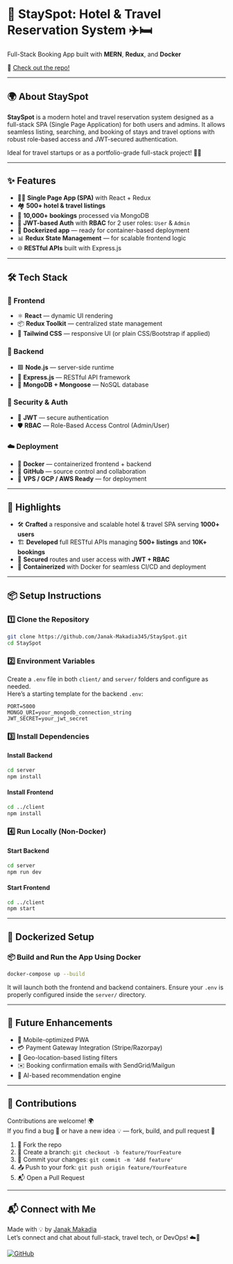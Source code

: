 # 🏨 StaySpot: Hotel & Travel Reservation System ✈️🛏️  
Full-Stack Booking App built with **MERN**, **Redux**, and **Docker**

🔗 [Check out the repo!](https://github.com/Janak-Makadia345/StaySpot.git)

---

## 🌍 About StaySpot

**StaySpot** is a modern hotel and travel reservation system designed as a full-stack SPA (Single Page Application) for both users and admins. It allows seamless listing, searching, and booking of stays and travel options with robust role-based access and JWT-secured authentication.

Ideal for travel startups or as a portfolio-grade full-stack project! 🧳✨

---

## ✨ Features

- 🧑‍💻 **Single Page App (SPA)** with React + Redux
- 🏘️ **500+ hotel & travel listings**
- 📆 **10,000+ bookings** processed via MongoDB
- 🔐 **JWT-based Auth** with **RBAC** for 2 user roles: `User` & `Admin`
- 🐳 **Dockerized app** — ready for container-based deployment
- 📊 **Redux State Management** — for scalable frontend logic
- 🌐 **RESTful APIs** built with Express.js

---

## 🛠️ Tech Stack

### 🧩 Frontend
- ⚛️ **React** — dynamic UI rendering
- 📦 **Redux Toolkit** — centralized state management
- 🎨 **Tailwind CSS** — responsive UI (or plain CSS/Bootstrap if applied)

### 🔧 Backend
- 🟩 **Node.js** — server-side runtime
- 🚂 **Express.js** — RESTful API framework
- 🍃 **MongoDB + Mongoose** — NoSQL database

### 🔐 Security & Auth
- 🔑 **JWT** — secure authentication
- 🛡️ **RBAC** — Role-Based Access Control (Admin/User)

### ☁️ Deployment
- 🐳 **Docker** — containerized frontend + backend
- 🐙 **GitHub** — source control and collaboration
- 🚀 **VPS / GCP / AWS Ready** — for deployment

---

## 🧠 Highlights

- 🛠️ **Crafted** a responsive and scalable hotel & travel SPA serving **1000+ users**
- 🏗️ **Developed** full RESTful APIs managing **500+ listings** and **10K+ bookings**
- 🔐 **Secured** routes and user access with **JWT + RBAC**
- 🐳 **Containerized** with Docker for seamless CI/CD and deployment

---

## 📦 Setup Instructions

### 1️⃣ Clone the Repository
```bash
git clone https://github.com/Janak-Makadia345/StaySpot.git
cd StaySpot
```

### 2️⃣ Environment Variables
Create a `.env` file in both `client/` and `server/` folders and configure as needed.  
Here’s a starting template for the backend `.env`:
```env
PORT=5000
MONGO_URI=your_mongodb_connection_string
JWT_SECRET=your_jwt_secret
```

### 3️⃣ Install Dependencies

#### Install Backend
```bash
cd server
npm install
```

#### Install Frontend
```bash
cd ../client
npm install
```

### 4️⃣ Run Locally (Non-Docker)
#### Start Backend
```bash
cd server
npm run dev
```

#### Start Frontend
```bash
cd ../client
npm start
```

---

## 🐳 Dockerized Setup

### 📦 Build and Run the App Using Docker
```bash
docker-compose up --build
```

It will launch both the frontend and backend containers. Ensure your `.env` is properly configured inside the `server/` directory.

---

## 🔮 Future Enhancements

- 📲 Mobile-optimized PWA
- 💳 Payment Gateway Integration (Stripe/Razorpay)
- 📍 Geo-location-based listing filters
- ✉️ Booking confirmation emails with SendGrid/Mailgun
- 🧠 AI-based recommendation engine

---

## 🤝 Contributions

Contributions are welcome! 🌍  
If you find a bug 🐛 or have a new idea 💡 — fork, build, and pull request 🚀

1. 🍴 Fork the repo  
2. 🔧 Create a branch: `git checkout -b feature/YourFeature`  
3. 💾 Commit your changes: `git commit -m 'Add feature'`  
4. 📤 Push to your fork: `git push origin feature/YourFeature`  
5. 📬 Open a Pull Request  

---

## 📬 Connect with Me

Made with 💡 by [Janak Makadia](https://github.com/Janak-Makadia345)  
Let’s connect and chat about full-stack, travel tech, or DevOps! ☁️🧭

[![GitHub](https://img.shields.io/badge/GitHub-JanakMakadia-black?logo=github)](https://github.com/Janak-Makadia345)
